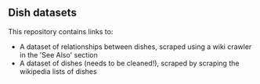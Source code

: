 ## Dish datasets

This repository contains links to:

* A dataset of relationships between dishes, scraped using a wiki crawler in the 'See Also' section
* A dataset of dishes (needs to be cleaned!), scraped by scraping the wikipedia lists of dishes